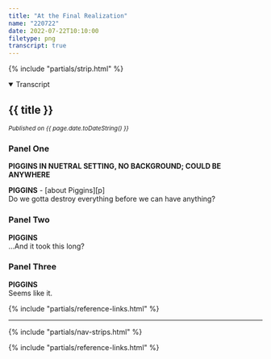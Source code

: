 ```yaml
---
title: "At the Final Realization"
name: "220722"
date: 2022-07-22T10:10:00
filetype: png
transcript: true
---
```


{% include "partials/strip.html" %}

<details open>
<summary>Transcript</summary>

## {{ title }}
<small>*Published on {{ page.date.toDateString() }}*</small>

### Panel One 
**PIGGINS IN NUETRAL SETTING, NO BACKGROUND; COULD BE ANYWHERE**

**PIGGINS** - [about Piggins][p]  
Do we gotta destroy everything before we can have anything?

### Panel Two
**PIGGINS**  
…And it took this long?

### Panel Three
**PIGGINS**  
Seems like it.
  
{% include "partials/reference-links.html" %}

<!--FOOTNOTES-->
<!-- [^1]: foo "bar" -->

---
</details>

{% include "partials/nav-strips.html" %}

{% include "partials/reference-links.html" %}

